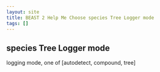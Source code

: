 ```yaml
---
layout: site
title: BEAST 2 Help Me Choose species Tree Logger mode
tags: []
---
```


## species Tree Logger mode

logging mode, one of [autodetect, compound, tree]
